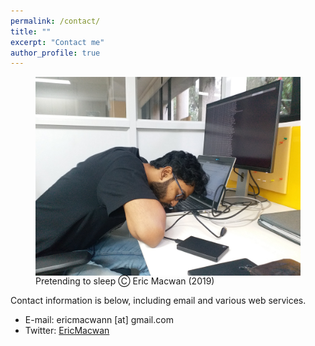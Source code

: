 ```yaml
---
permalink: /contact/
title: ""
excerpt: "Contact me"
author_profile: true
---
```

<figure>
  <img src="/../../files/404errorpage_image.jpg" alt="Eric Macwan" align="right">
  <figcaption> Pretending to sleep Ⓒ Eric Macwan (2019) </figcaption>
</figure>

Contact information is below, including email and various web services.
* E-mail: ericmacwann [at] gmail.com
* Twitter: [EricMacwan](https://twitter.com/EricMacwan)